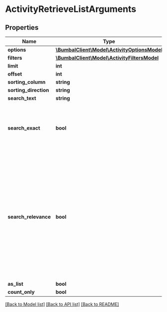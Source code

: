 # ActivityRetrieveListArguments

## Properties
Name | Type | Description | Notes
------------ | ------------- | ------------- | -------------
**options** | [**\BumbalClient\Model\ActivityOptionsModel**](ActivityOptionsModel.md) |  | [optional] 
**filters** | [**\BumbalClient\Model\ActivityFiltersModel**](ActivityFiltersModel.md) |  | [optional] 
**limit** | **int** |  | [optional] 
**offset** | **int** |  | [optional] 
**sorting_column** | **string** | Sorting Column | [optional] 
**sorting_direction** | **string** | Sorting Direction | [optional] 
**search_text** | **string** |  | [optional] 
**search_exact** | **bool** | Only return exact matches to search_text (only used when advanced searching is enabled on environment) | [optional] 
**search_relevance** | **bool** | Override sorting by search_text matching score first, original sorting second. Note that if no sorting field is explicitly specified, text_search matching score will still be sorted on, even if search_relevance &#x3D; false. (only used when advanced searching is enabled on environment) | [optional] 
**as_list** | **bool** |  | [optional] 
**count_only** | **bool** |  | [optional] 

[[Back to Model list]](../README.md#documentation-for-models) [[Back to API list]](../README.md#documentation-for-api-endpoints) [[Back to README]](../README.md)


